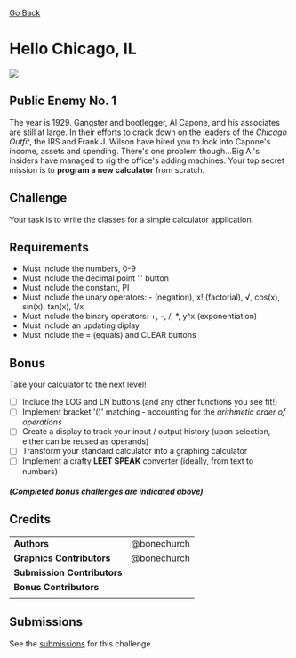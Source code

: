 [Go Back](https://github.com/bonechurch/Route-66#challenges)

# Hello Chicago, IL

![](https://github.com/bonechurch/Route-66/blob/master/images/hello-chicago-IL.png)

## Public Enemy No. 1

The year is 1929. Gangster and bootlegger, Al Capone, and his associates are still at large.
In their efforts to crack down on the leaders of the *Chicago Outfit*, the IRS and Frank J. Wilson have hired you to look into Capone's income, assets and spending. There's one problem though...Big Al's insiders have managed to rig the office's adding machines. Your top secret mission is to **program a new calculator** from scratch.

## Challenge

Your task is to write the classes for a simple calculator application.

## Requirements

* Must include the numbers, 0-9
* Must include the decimal point '.' button
* Must include the constant, PI
* Must include the unary operators: - (negation), x! (factorial), √, cos(x), sin(x), tan(x), 1/x
* Must include the binary operators: +, -, /, *, y^x (exponentiation)
* Must include an updating diplay
* Must include the = (equals) and CLEAR buttons

## Bonus 

Take your calculator to the next level!

- [ ] Include the LOG and LN buttons (and any other functions you see fit!)
- [ ] Implement bracket '()' matching - accounting for the *arithmetic order of operations*
- [ ] Create a display to track your input / output history (upon selection, either can be reused as operands)
- [ ] Transform your standard calculator into a graphing calculator
- [ ] Implement a crafty **LEET SPEAK** converter (ideally, from text to numbers)

##### *(Completed bonus challenges are indicated above)*

## Credits

|                              |             |
| ---------------------------- | ----------- |
| **Authors**                  | @bonechurch |
| **Graphics Contributors**    | @bonechurch |
| **Submission Contributors**  |             |
| **Bonus Contributors**       |             |
|                              |             |

## Submissions

See the [submissions](https://github.com/bonechurch/Route-66/tree/master/submissions/hello-chicago-IL) for this challenge.
